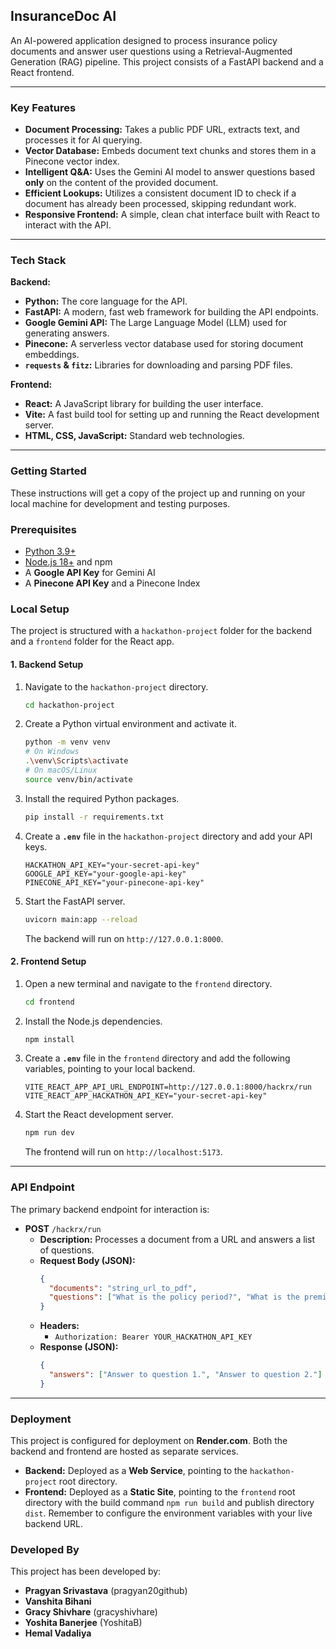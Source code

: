 ## InsuranceDoc AI

An AI-powered application designed to process insurance policy documents and answer user questions using a Retrieval-Augmented Generation (RAG) pipeline. This project consists of a FastAPI backend and a React frontend.

-----

### Key Features

  * **Document Processing:** Takes a public PDF URL, extracts text, and processes it for AI querying.
  * **Vector Database:** Embeds document text chunks and stores them in a Pinecone vector index.
  * **Intelligent Q\&A:** Uses the Gemini AI model to answer questions based **only** on the content of the provided document.
  * **Efficient Lookups:** Utilizes a consistent document ID to check if a document has already been processed, skipping redundant work.
  * **Responsive Frontend:** A simple, clean chat interface built with React to interact with the API.

-----

### Tech Stack

**Backend:**

  * **Python:** The core language for the API.
  * **FastAPI:** A modern, fast web framework for building the API endpoints.
  * **Google Gemini API:** The Large Language Model (LLM) used for generating answers.
  * **Pinecone:** A serverless vector database used for storing document embeddings.
  * **`requests` & `fitz`:** Libraries for downloading and parsing PDF files.

**Frontend:**

  * **React:** A JavaScript library for building the user interface.
  * **Vite:** A fast build tool for setting up and running the React development server.
  * **HTML, CSS, JavaScript:** Standard web technologies.

-----

### Getting Started

These instructions will get a copy of the project up and running on your local machine for development and testing purposes.

### Prerequisites

  * [Python 3.9+](https://www.python.org/downloads/)
  * [Node.js 18+](https://nodejs.org/en) and npm
  * A **Google API Key** for Gemini AI
  * A **Pinecone API Key** and a Pinecone Index

### Local Setup

The project is structured with a `hackathon-project` folder for the backend and a `frontend` folder for the React app.

#### 1\. Backend Setup

1.  Navigate to the `hackathon-project` directory.
    ```bash
    cd hackathon-project
    ```
2.  Create a Python virtual environment and activate it.
    ```bash
    python -m venv venv
    # On Windows
    .\venv\Scripts\activate
    # On macOS/Linux
    source venv/bin/activate
    ```
3.  Install the required Python packages.
    ```bash
    pip install -r requirements.txt
    ```
4.  Create a **`.env`** file in the `hackathon-project` directory and add your API keys.
    ```
    HACKATHON_API_KEY="your-secret-api-key"
    GOOGLE_API_KEY="your-google-api-key"
    PINECONE_API_KEY="your-pinecone-api-key"
    ```
5.  Start the FastAPI server.
    ```bash
    uvicorn main:app --reload
    ```
    The backend will run on `http://127.0.0.1:8000`.

#### 2\. Frontend Setup

1.  Open a new terminal and navigate to the `frontend` directory.
    ```bash
    cd frontend
    ```
2.  Install the Node.js dependencies.
    ```bash
    npm install
    ```
3.  Create a **`.env`** file in the `frontend` directory and add the following variables, pointing to your local backend.
    ```
    VITE_REACT_APP_API_URL_ENDPOINT=http://127.0.0.1:8000/hackrx/run
    VITE_REACT_APP_HACKATHON_API_KEY="your-secret-api-key"
    ```
4.  Start the React development server.
    ```bash
    npm run dev
    ```
    The frontend will run on `http://localhost:5173`.

-----

### API Endpoint

The primary backend endpoint for interaction is:

  * **POST** `/hackrx/run`
      * **Description:** Processes a document from a URL and answers a list of questions.
      * **Request Body (JSON):**
        ```json
        {
          "documents": "string_url_to_pdf",
          "questions": ["What is the policy period?", "What is the premium?"]
        }
        ```
      * **Headers:**
          * `Authorization: Bearer YOUR_HACKATHON_API_KEY`
      * **Response (JSON):**
        ```json
        {
          "answers": ["Answer to question 1.", "Answer to question 2."]
        }
        ```

-----

### Deployment

This project is configured for deployment on **Render.com**. Both the backend and frontend are hosted as separate services.

  * **Backend:** Deployed as a **Web Service**, pointing to the `hackathon-project` root directory.
  * **Frontend:** Deployed as a **Static Site**, pointing to the `frontend` root directory with the build command `npm run build` and publish directory `dist`. Remember to configure the environment variables with your live backend URL.

### Developed By

This project has been developed by:
* **Pragyan Srivastava** (pragyan20github)
* **Vanshita Bihani**
* **Gracy Shivhare** (gracyshivhare)
* **Yoshita Banerjee** (YoshitaB)
* **Hemal Vadaliya**
